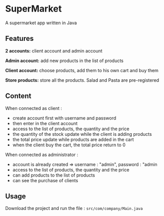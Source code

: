 # SuperMarket
A supermarket app written in Java

## Features
__2 accounts:__ client account and admin account

__Admin account:__ add new products in the list of products

__Client account:__ choose products, add them to his own cart and buy them

__Store products:__ store all the products. Salad and Pasta are pre-registered

## Content
When connected as client :

- create account first with username and password
- then enter in the client account
- access to the list of products, the quantity and the price
- the quantity of the stock update while the client is adding products
- the total price update while products are added in the cart
- when the client buy the cart, the total price return to 0

When connected as administrator :

- account is already created => username : "admin", password : "admin
- access to the list of products, the quantity and the price
- can add products to the list of products
- can see the purchase of clients

## Usage

Download the project and run the file : `src/com/company/Main.java`
